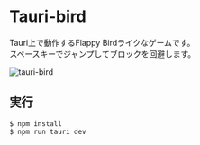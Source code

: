 # Tauri-bird

Tauri上で動作するFlappy Birdライクなゲームです。  
スペースキーでジャンプしてブロックを回避します。

![tauri-bird](https://github.com/yt2b/Tauri-bird/assets/76801443/22f412b0-1539-4271-9342-ef3aef919e9f)

## 実行

```
$ npm install
$ npm run tauri dev
```
